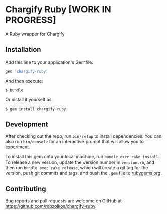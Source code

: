 # Chargify Ruby [WORK IN PROGRESS]

A Ruby wrapper for Chargify


## Installation

Add this line to your application's Gemfile:

```ruby
gem 'chargify-ruby'
```

And then execute:

    $ bundle

Or install it yourself as:

    $ gem install chargify-ruby


## Development

After checking out the repo, run `bin/setup` to install dependencies. You can also run `bin/console` for an interactive prompt that will allow you to experiment.

To install this gem onto your local machine, run `bundle exec rake install`. To release a new version, update the version number in `version.rb`, and then run `bundle exec rake release`, which will create a git tag for the version, push git commits and tags, and push the `.gem` file to [rubygems.org](https://rubygems.org).

## Contributing

Bug reports and pull requests are welcome on GitHub at https://github.com/robzolkos/chargify-ruby.

